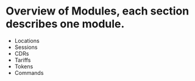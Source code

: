 # Overview of Modules, each section describes one module.
- Locations
- Sessions
- CDRs
- Tariffs
- Tokens
- Commands

